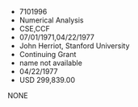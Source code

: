 * 7101996
* Numerical Analysis
* CSE,CCF
* 07/01/1971,04/22/1977
* John Herriot, Stanford University
* Continuing Grant
*   name not available
* 04/22/1977
* USD 299,839.00

NONE